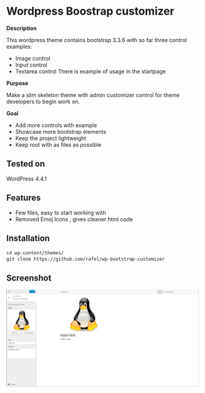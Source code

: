 # Wordpress Boostrap customizer
**Description**

This wordpress theme contains bootstrap 3.3.6 with so far three control examples:
- Image control
- Input control
- Textarea control
There is example of usage in the startpage


**Purpose**

Make a slim skeleton theme with admin customizer control for theme developers to begin work on.


**Goal**
- Add more controls with example
- Showcase more bootstrap elements
- Keep the project lightweight
- Keep root with as files as possible

## Tested on
WordPress 4.4.1

## Features
- Few files, easy to start working with
- Removed Emoj Icons , gives cleaner html code

## Installation
    cd wp-content/themes/
    git clone https://github.com/rafel/wp-bootstrap-customizer
  
  
## Screenshot
![alt Screenshot](https://github.com/rafel/wp-bootstrap-customizer/blob/master/screenshoot.png)
